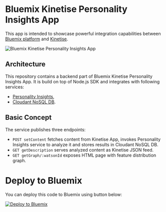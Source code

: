 # Bluemix Kinetise Personality Insights App

This app is intended to showcase powerful integration capabilities between [Bluemix platform](https://bluemix.net) and [Kinetise](https://kinetise.com). 

![Bluemix Kinetise Personality Insights App](https://raw.githubusercontent.com/turekj/kinetise-bluemix-insights/master/docs/img/kinetise_pi.gif "Bluemix Kinetise Personality Insights App")

## Architecture

This repository contains a backend part of Bluemix Kinetise Personality Insights App. It is build on top of Node.js SDK and integrates with following services:

* [Personality Insights](http://www.ibm.com/smarterplanet/us/en/ibmwatson/developercloud/personality-insights.html),
* [Cloudant NoSQL DB](https://cloudant.com/getting-started-with-cloudant-ibm-bluemix/).

## Basic Concept

The service publishes three endpoints:

* `POST setContent` fetches content from Kinetise App, invokes Personality Insights service to analyze it and stores results in Cloudant NoSQL DB.
* `GET getDescription` serves analyzed content as Kinetise JSON feed. 
* `GET getGraph/:watsonId` exposes HTML page with feature distribution graph.

# Deploy to Bluemix

You can deploy this code to Bluemix using button below:

[![Deploy to Bluemix](https://bluemix.net/deploy/button.png)](https://bluemix.net/deploy?repository=https://github.com/turekj/kinetise-bluemix-insights)
